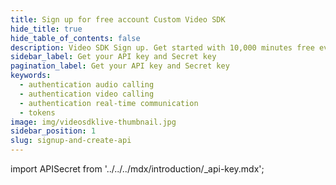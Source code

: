 ```yaml
---
title: Sign up for free account Custom Video SDK
hide_title: true
hide_table_of_contents: false
description: Video SDK Sign up. Get started with 10,000 minutes free every month! Programmable Video SDKs and Rest APIs to build up scalable video conferencing applications.
sidebar_label: Get your API key and Secret key
pagination_label: Get your API key and Secret key
keywords:
  - authentication audio calling
  - authentication video calling
  - authentication real-time communication
  - tokens
image: img/videosdklive-thumbnail.jpg
sidebar_position: 1
slug: signup-and-create-api
---
```


import APISecret from '../../../mdx/introduction/_api-key.mdx';

<APISecret title="Get your API key and Secret key" />